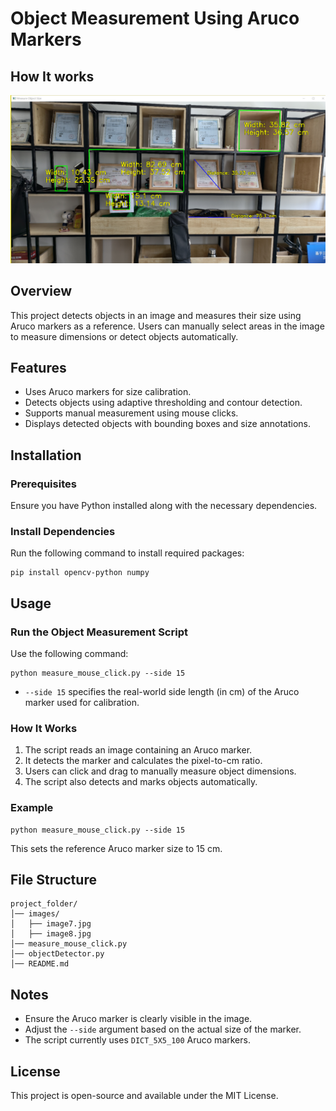 # Object Measurement Using Aruco Markers

## How It works

![result](images\result.png)

## Overview

This project detects objects in an image and measures their size using Aruco markers as a reference. Users can manually select areas in the image to measure dimensions or detect objects automatically.

## Features

- Uses Aruco markers for size calibration.
- Detects objects using adaptive thresholding and contour detection.
- Supports manual measurement using mouse clicks.
- Displays detected objects with bounding boxes and size annotations.

## Installation

### Prerequisites

Ensure you have Python installed along with the necessary dependencies.

### Install Dependencies

Run the following command to install required packages:

```
pip install opencv-python numpy
```

## Usage

### Run the Object Measurement Script

Use the following command:

```
python measure_mouse_click.py --side 15
```

- `--side 15` specifies the real-world side length (in cm) of the Aruco marker used for calibration.

### How It Works

1. The script reads an image containing an Aruco marker.
2. It detects the marker and calculates the pixel-to-cm ratio.
3. Users can click and drag to manually measure object dimensions.
4. The script also detects and marks objects automatically.

### Example

```
python measure_mouse_click.py --side 15
```

This sets the reference Aruco marker size to 15 cm.

## File Structure

```
project_folder/
│── images/
│   ├── image7.jpg
│   ├── image8.jpg
│── measure_mouse_click.py
│── objectDetector.py
│── README.md
```

## Notes

- Ensure the Aruco marker is clearly visible in the image.
- Adjust the `--side` argument based on the actual size of the marker.
- The script currently uses `DICT_5X5_100` Aruco markers.

## License

This project is open-source and available under the MIT License.
